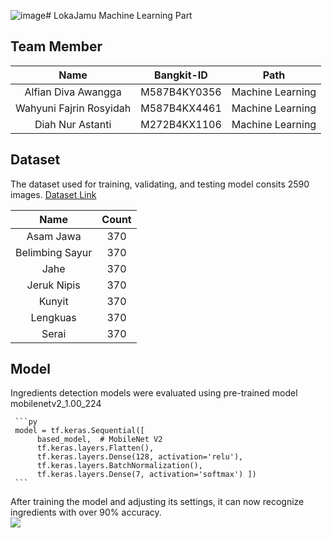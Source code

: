 ![image](https://github.com/user-attachments/assets/986d579d-f951-4d14-9b7e-db94fb6d1389)# LokaJamu Machine Learning Part

## Team Member

|          Name         | Bangkit-ID |       Path       |
|:---------------------:|:----------:|:----------------:|
|  Alfian Diva Awangga  |  M587B4KY0356  | Machine Learning |
|  Wahyuni Fajrin Rosyidah  |  M587B4KX4461  | Machine Learning |
|   Diah Nur Astanti    |  M272B4KX1106  |  Machine Learning |

## Dataset
The dataset used for training, validating, and testing model consits 2590 images.
[Dataset Link](https://drive.google.com/drive/folders/1hnSqTgtMHFG2HYy9ayQctXj6X6dkaD4y?usp=drive_link)

|          Name         | Count | 
|:---------------------:|:----------:|
|  Asam Jawa  |  370  | 
|  Belimbing Sayur  |  370  | 
|   Jahe  |  370  | 
|  Jeruk Nipis  |  370  | 
|  Kunyit  |  370  | 
|   Lengkuas  |  370  | 
|   Serai  |  370  |

## Model
Ingredients detection models were evaluated using pre-trained model mobilenetv2_1.00_224

     ```py
     model = tf.keras.Sequential([
          based_model,  # MobileNet V2
          tf.keras.layers.Flatten(),
          tf.keras.layers.Dense(128, activation='relu'),
          tf.keras.layers.BatchNormalization(),
          tf.keras.layers.Dense(7, activation='softmax') ])
     ```

After training the model and adjusting its settings, it can now recognize ingredients with over 90% accuracy.<br />
<img src="[https://github.com/AnimaLink/Machine-Learning-app/assets/91884661/99b70b64-bcc6-4a6f-b87d-2172e3f1358b](https://github.com/user-attachments/assets/52f89fff-918a-4eb4-980f-8c619d4b819b)"  width="auto" height="auto">








